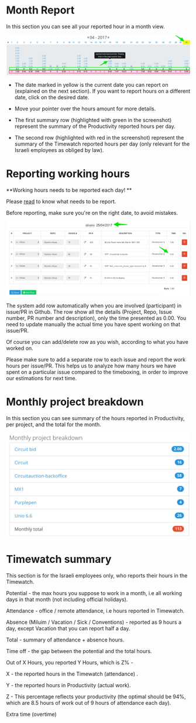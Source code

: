 # Month Report

In this section you can see all your reported hour in a month view.

![](/images/productivity/month_report.jpg)

* The date marked in yellow is the current date you can report on \(explained on the next section\). If you want to report hours on a different date, click on the desired date.

* Move your pointer over the hours amount for more details.

* The first summary row \(highlighted with green in the screenshot\) represent the summary of the Productivity reported hours per day.

* The second row \(highlighted with red in the screenshot\) represent the summary of the Timewatch reported hours per day \(only relevant for the Israeli employees as obliged by law\).

# Reporting working hours

**Working hours needs to be reported each day! **

Please [read](https://www.thegizraway.com/productivity.html) to know what needs to be report.

Before reporting, make sure you're on the right date, to avoid mistakes.

![](/images/productivity/report_working_hours.jpg)

The system add row automatically when you are involved \(participant\) in issue/PR in Github. The row show all the details \(Project, Repo, Issue number, PR number and description\), only the time presented as 0.00. You need to update manually the actual time you have spent working on that issue/PR.

Of course you can add/delete row as you wish, according to what you have worked on.

Please make sure to add a separate row to each issue and report the work hours per issue/PR. This helps us to analyze how many hours we have spent on a particular issue compared to the timeboxing, in order to improve our estimations for next time.



# Monthly project breakdown

In this section you can see summary of the hours reported in Productivity, per project, and the total for the month.

![](/images/productivity/month_breakdown.jpg)

# Timewatch summary

This section is for the Israeli employees only, who reports their hours in the Timewatch.



Potential - the max hours you suppose to work in a month, i.e all working days in that month \(not including official holidays\).

Attendance - office / remote attendance, i.e hours reported in Timewatch.

Absence \(Miluim / Vacation / Sick / Conventions\) - reported as 9 hours a day, except Vacation that you can report half a day. 

Total - summary of attendance + absence hours.

Time off - the gap between the potential and the total hours.

Out of X Hours, you reported Y Hours, which is Z% - 

X - the reported hours in the Timewatch \(attendance\) .

Y - the reported hours in Productivity \(actual work\).

Z - This percentage reflects your productivity \(the optimal should be 94%, which are 8.5 hours of work out of 9 hours of attendance each day\).



Extra time \(overtime\)


